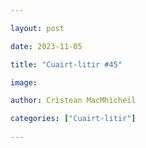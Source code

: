 ```yaml
---

layout: post

date: 2023-11-05

title: "Cuairt-litir #45"

image:

author: Crìstean MacMhìcheil

categories: ["Cuairt-litir"]
  
---
```


